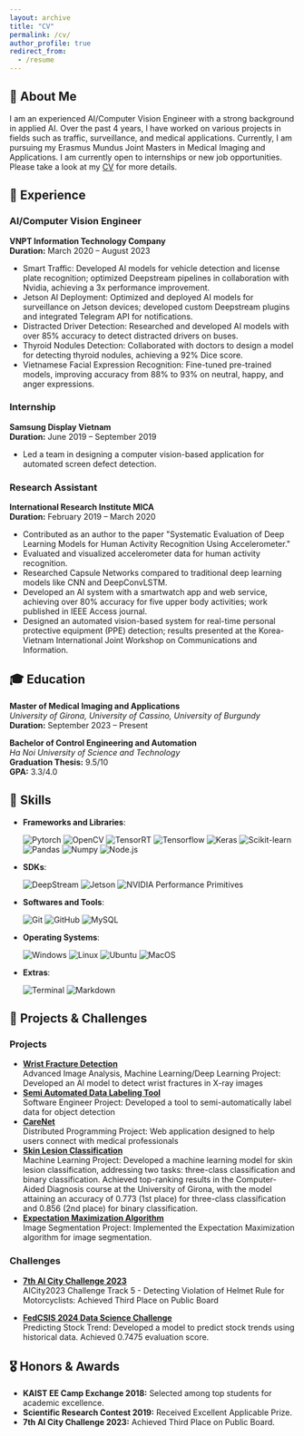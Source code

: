 ```yaml
---
layout: archive
title: "CV"
permalink: /cv/
author_profile: true
redirect_from:
  - /resume
---
```


## 📝 About Me
I am an experienced AI/Computer Vision Engineer with a strong background in applied AI. Over the past 4 years, I have worked on various projects in fields such as traffic, surveillance, and medical applications. Currently, I am pursuing my Erasmus Mundus Joint Masters in Medical Imaging and Applications. I am currently open to internships or new job opportunities. Please take a look at my [CV](https://drive.google.com/file/d/1ax9XMtiHUF9ya2zlHN85LB1ezj_SACuQ/view?usp=sharing) for more details.


## 💼 Experience

<!-- ### AI/Computer Vision Engineer Internship
**Otek Consulting**  
**Duration:** February 2024 – March 2024  
- Developed AI solutions for detecting ships and harbors in satellite images.
- Implemented data scraping techniques and managed data storage using MySQL. -->

### AI/Computer Vision Engineer
**VNPT Information Technology Company**  
**Duration:** March 2020 – August 2023  
- Smart Traffic: Developed AI models for vehicle detection and license plate recognition; optimized Deepstream pipelines in collaboration with Nvidia, achieving a 3x performance improvement.
- Jetson AI Deployment: Optimized and deployed AI models for surveillance on Jetson devices; developed custom Deepstream plugins and integrated Telegram API for notifications.
- Distracted Driver Detection: Researched and developed AI models with over 85% accuracy to detect distracted drivers on buses.
- Thyroid Nodules Detection: Collaborated with doctors to design a model for detecting thyroid nodules, achieving a 92% Dice score.
- Vietnamese Facial Expression Recognition: Fine-tuned pre-trained models, improving accuracy from 88% to 93% on neutral, happy, and anger expressions.

### Internship
**Samsung Display Vietnam**  
**Duration:** June 2019 – September 2019  
- Led a team in designing a computer vision-based application for automated screen defect detection.

### Research Assistant
**International Research Institute MICA**  
**Duration:** February 2019 – March 2020  
- Contributed as an author to the paper "Systematic Evaluation of Deep Learning Models for Human Activity Recognition Using Accelerometer."
- Evaluated and visualized accelerometer data for human activity recognition.
- Researched Capsule Networks compared to traditional deep learning models like CNN and DeepConvLSTM.
- Developed an AI system with a smartwatch app and web service, achieving over 80% accuracy for five upper body activities; work published in IEEE Access journal.
- Designed an automated vision-based system for real-time personal protective equipment (PPE) detection; results presented at the Korea-Vietnam International Joint Workshop on Communications and Information.

## 🎓 Education

**Master of Medical Imaging and Applications**  
_University of Girona, University of Cassino, University of Burgundy_  
**Duration:** September 2023 – Present

**Bachelor of Control Engineering and Automation**  
_Ha Noi University of Science and Technology_  
**Graduation Thesis:** 9.5/10  
**GPA:** 3.3/4.0

## 🔧 Skills
  - **Frameworks and Libraries**:

      ![Pytorch](https://img.shields.io/badge/Pytorch%20-%23EE4C2C.svg?style=for-the-badge&logo=pytorch&logoColor=white)
      ![OpenCV](https://img.shields.io/badge/OpenCV%20-%235C3EE8.svg?style=for-the-badge&logo=opencv&logoColor=white)
      ![TensorRT](https://img.shields.io/badge/TensorRT%20-%23FF8000.svg?style=for-the-badge&logo=nvidia&logoColor=white)
      ![Tensorflow](https://img.shields.io/badge/Tensorflow%20-%23FF6F00.svg?style=for-the-badge&logo=tensorflow&logoColor=white)
      ![Keras](https://img.shields.io/badge/Keras%20-%23D00000.svg?style=for-the-badge&logo=Keras&logoColor=white)
      ![Scikit-learn](https://img.shields.io/badge/Scikit-learn%20-%23F7931E.svg?style=for-the-badge&logo=scikit-learn&logoColor=white)
      ![Pandas](https://img.shields.io/badge/Pandas%20-%23150458.svg?style=for-the-badge&logo=pandas&logoColor=white)
      ![Numpy](https://img.shields.io/badge/Numpy%20-%23013243.svg?style=for-the-badge&logo=numpy&logoColor=white)
      ![Node.js](https://img.shields.io/badge/Node.js%20-%2343853D.svg?style=for-the-badge&logo=node.js&logoColor=white)

  - **SDKs**:

      ![DeepStream](https://img.shields.io/badge/DeepStream%20-%230075A8.svg?style=for-the-badge&logo=nvidia&logoColor=white&color=green)
      ![Jetson](https://img.shields.io/badge/Jetson%20-%230075A8.svg?style=for-the-badge&logo=nvidia&logoColor=white&color=green)
      ![NVIDIA Performance Primitives](https://img.shields.io/badge/NVIDIA%20Performance%20Primitives%20-%230075A8.svg?style=for-the-badge&logo=nvidia&logoColor=white&color=green)
      
  - **Softwares and Tools**:

      ![Git](https://img.shields.io/badge/git-%23F05033.svg?style=for-the-badge&logo=git&logoColor=white)
      ![GitHub](https://img.shields.io/badge/github-%23121011.svg?style=for-the-badge&logo=github&logoColor=white)
      ![MySQL](https://img.shields.io/badge/mysql-%2300f.svg?style=for-the-badge&logo=mysql&logoColor=white)

  - **Operating Systems**:

      ![Windows](https://img.shields.io/badge/Windows-0078D6?style=for-the-badge&logo=windows&logoColor=white)
      ![Linux](https://img.shields.io/badge/Linux-FCC624?style=for-the-badge&logo=linux&logoColor=black)
      ![Ubuntu](https://img.shields.io/badge/Ubuntu-E95420?style=for-the-badge&logo=ubuntu&logoColor=white)
      ![MacOS](https://img.shields.io/badge/MacOS-000000?style=for-the-badge&logo=apple&logoColor=white)

  - **Extras**:

      ![Terminal](https://img.shields.io/badge/Terminal-%23054020?style=for-the-badge&logo=gnu-bash&logoColor=white)
      ![Markdown](https://img.shields.io/badge/markdown-%23000000.svg?style=for-the-badge&logo=markdown&logoColor=white)   

## 🚀 Projects & Challenges

### Projects
- [**Wrist Fracture Detection**](https://github.com/huytrnq/Wrist-Fracture-Detection)  
  Advanced Image Analysis, Machine Learning/Deep Learning Project: Developed an AI model to detect wrist fractures in X-ray images
- [**Semi Automated Data Labeling Tool**](https://github.com/huytrnq/Semi-Automated-Data-Labeling-Tool)  
  Software Engineer Project: Developed a tool to semi-automatically label data for object detection
- [**CareNet**](https://github.com/huytrnq/CareNet)  
  Distributed Programming Project: Web application designed to help users connect with medical professionals
- [**Skin Lesion Classification**](https://github.com/huytrnq/Skin-Lesion-Classification)  
  Machine Learning Project: Developed a machine learning model for skin lesion classification, addressing two tasks: three-class classification and binary classification. Achieved top-ranking results in the Computer-Aided Diagnosis course at the University of Girona, with the model attaining an accuracy of 0.773 (1st place) for three-class classification and 0.856 (2nd place) for binary classification.
- [**Expectation Maximization Algorithm**](https://github.com/huytrnq/ExpectationMaximization)  
  Image Segmentation Project: Implemented the Expectation Maximization algorithm for image segmentation.

### Challenges
- [**7th AI City Challenge 2023**](https://github.com/huytrnq/AI-City-Challenge-2023)  
  AICity2023 Challenge Track 5 - Detecting Violation of Helmet Rule for Motorcyclists: Achieved Third Place on Public Board

- [**FedCSIS 2024 Data Science Challenge**](https://github.com/huytrnq/FedCSIS_unicas05/tree/huytrq)  
  Predicting Stock Trend: Developed a model to predict stock trends using historical data. Achieved 0.7475 evaluation score.

## 🎖️ Honors & Awards
- **KAIST EE Camp Exchange 2018:** Selected among top students for academic excellence.
- **Scientific Research Contest 2019:** Received Excellent Applicable Prize.
- **7th AI City Challenge 2023:** Achieved Third Place on Public Board.